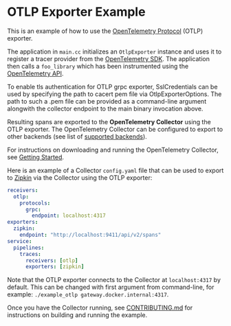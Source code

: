 # OTLP Exporter Example

This is an example of how to use the [OpenTelemetry
Protocol](https://github.com/open-telemetry/opentelemetry-specification/blob/main/specification/protocol/README.md)
(OTLP) exporter.

The application in `main.cc` initializes an `OtlpExporter` instance and uses it
to register a tracer provider from the [OpenTelemetry
SDK](https://github.com/open-telemetry/opentelemetry-cpp). The application then
calls a `foo_library` which has been instrumented using the [OpenTelemetry
API](https://github.com/open-telemetry/opentelemetry-cpp/tree/main/api).

To enable tls authentication for OTLP grpc exporter, SslCredentials can be used by
specifying the path to cacert pem file via OtlpExporterOptions. The path to such a
.pem file can be provided as a command-line argument alongwith the collector endpoint
to the main binary invocation above.

Resulting spans are exported to the **OpenTelemetry Collector** using the OTLP
exporter. The OpenTelemetry Collector can be configured to export to other
backends (see list of [supported
backends](https://github.com/open-telemetry/opentelemetry-collector/blob/main/exporter/README.md)).

For instructions on downloading and running the OpenTelemetry Collector, see
[Getting Started](https://opentelemetry.io/docs/collector/about/).

Here is an example of a Collector `config.yaml` file that can be used to export
to [Zipkin](https://zipkin.io/) via the Collector using the OTLP exporter:

```yml
receivers:
  otlp:
    protocols:
      grpc:
        endpoint: localhost:4317
exporters:
  zipkin:
    endpoint: "http://localhost:9411/api/v2/spans"
service:
  pipelines:
    traces:
      receivers: [otlp]
      exporters: [zipkin]
```

Note that the OTLP exporter connects to the Collector at `localhost:4317` by
default. This can be changed with first argument from command-line, for example:
`./example_otlp gateway.docker.internal:4317`.

Once you have the Collector running, see
[CONTRIBUTING.md](../../CONTRIBUTING.md) for instructions on building and
running the example.
